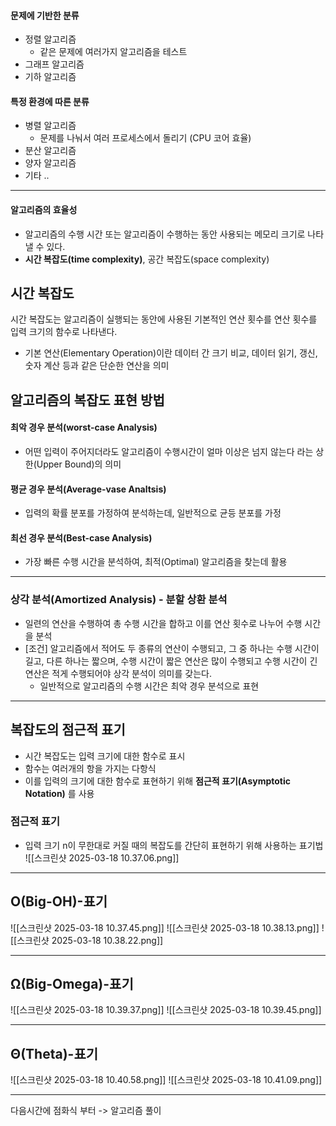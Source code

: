 #### 문제에 기반한 분류
- 정렬 알고리즘
  - 같은 문제에 여러가지 알고리즘을 테스트
- 그래프 알고리즘
- 기하 알고리즘

#### 특정 환경에 따른 분류
- 병렬 알고리즘
  - 문제를 나눠서 여러 프로세스에서 돌리기 (CPU 코어 효율)
- 분산 알고리즘
- 양자 알고리즘
- 기타 ..

---
#### 알고리즘의 효율성
- 알고리즘의 수행 시간 또는 알고리즘이 수행하는 동안 사용되는 메모리 크기로 나타낼 수 있다.
- **시간 복잡도(time complexity)**, 공간 복잡도(space complexity)

## 시간 복잡도
시간 복잡도는 알고리즘이 실행되는 동안에 사용된 기본적인 연산 횟수를 연산 횟수를 입력 크기의 함수로 나타낸다.
- 기본 연산(Elementary Operation)이란 데이터 간 크기 비교, 데이터 읽기, 갱신, 숫자 계산 등과 같은 단순한 연산을 의미

## 알고리즘의 복잡도 표현 방법 
#### 최악 경우 분석(worst-case Analysis)
- 어떤 입력이 주어지더라도 알고리즘이 수행시간이 얼마 이상은 넘지 않는다 라는 상한(Upper Bound)의 의미
#### 평균 경우 분석(Average-vase Analtsis)
- 입력의 확률 분포를 가정하여 분석하는데, 일반적으로 균등 분포를 가정

#### 최선 경우 분석(Best-case Analysis)
- 가장 빠른 수행 시간을 분석하여, 최적(Optimal) 알고리즘을 찾는데 활용
---
### 상각 분석(Amortized Analysis) - 분할 상환 분석
- 일련의 연산을 수행하여 총 수행 시간을 합하고 이를 연산 횟수로 나누어 수행 시간을 분석
- [조건] 알고리즘에서 적어도 두 종류의 연산이 수행되고, 그 중 하나는 수행 시간이 길고, 다른 하나는 짧으며, 수행 시간이 짧은 연산은 많이 수행되고 수행 시간이 긴 연산은 적게 수행되어야 상각 분석이 의미를 갖는다.
  - 일반적으로 알고리즘의 수행 시간은 최악 경우 분석으로 표현

---
## 복잡도의 점근적 표기
- 시간 복잡도는 입력 크기에 대한 함수로 표시
- 함수는 여러개의 항을 가지는 다항식
- 이를 입력의 크기에 대한 함수로 표현하기 위해 **점근적 표기(Asymptotic Notation)** 를 사용

### 점근적 표기
- 입력 크기 n이 무한대로 커질 때의 복잡도를 간단히 표현하기 위해 사용하는 표기법
![[스크린샷 2025-03-18 10.37.06.png]]

---
## O(Big-OH)-표기
![[스크린샷 2025-03-18 10.37.45.png]]
![[스크린샷 2025-03-18 10.38.13.png]]
![[스크린샷 2025-03-18 10.38.22.png]]

---
## Ω(Big-Omega)-표기

![[스크린샷 2025-03-18 10.39.37.png]]
![[스크린샷 2025-03-18 10.39.45.png]]

---
## Θ(Theta)-표기
![[스크린샷 2025-03-18 10.40.58.png]]
![[스크린샷 2025-03-18 10.41.09.png]]

---
다음시간에 점화식 부터 -> 알고리즘 풀이 